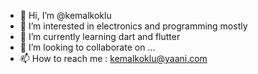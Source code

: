 - 👋 Hi, I’m @kemalkoklu
- 👀 I’m interested in electronics and programming mostly
- 🌱 I’m currently learning dart and flutter
- 💞️ I’m looking to collaborate on ...
- 📫 How to reach me : kemalkoklu@yaani.com

